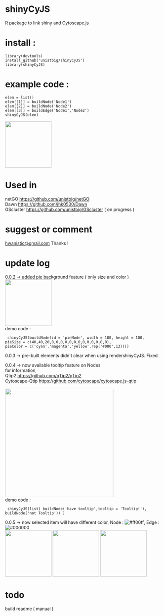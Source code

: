 # shinyCyJS

R package to link shiny and Cytoscape.js

# install : 
<pre><code>library(devtools)
install_github('unistbig/shinyCyJS')
library(shinyCyJS)
</code></pre>

# example code : 
<pre><code>elem = list()
elem[[1]] = buildNode('Node1')
elem[[2]] = buildNode('Node2')
elem[[3]] = buildEdge('Node1','Node2')
shinyCyJS(elem)
</code></pre>

<img src = 'https://user-images.githubusercontent.com/6457691/65883784-aefd8b80-e3d2-11e9-96cf-4dd390ad3141.png' width = 150></img>

# Used in 
netGO <https://github.com/unistbig/netGO> <br>
Dawn <https://github.com/jhk0530/Dawn> <br>
GScluster <https://github.com/unistbig/GScluster> ( on progress ) <br>

# suggest or comment
hwanistic@gmail.com
Thanks !

# update log 
0.0.2 -> added pie background feature ( only size and color )<br>
<img src = 'https://user-images.githubusercontent.com/6457691/65883045-34803c00-e3d1-11e9-87f1-fb8dfc028484.png' width = 150></img>
<br>
demo code : 
<pre><code> shinyCyJS(buildNode(id = 'pieNode', width = 100, height = 100, 
pieSize = c(40,40,20,0,0,0,0,0,0,0,0,0,0,0,0,0), 
pieColor = c('cyan','magenta','yellow',rep('#000',13))))
</code></pre>

0.0.3 -> pre-built elements didn't clear when using rendershinyCyJS. Fixed

0.0.4 -> now available tooltip feature on Nodes <br> 
for information, <br>
Qtip2 <https://github.com/qTip2/qTip2> <br> 
Cytoscape-Qtip <https://github.com/cytoscape/cytoscape.js-qtip> <br> 
<br>
<img src = 'https://user-images.githubusercontent.com/6457691/66700551-70e65d00-ed2c-11e9-8b87-22074b228882.png' width = 350></img>
<br>
demo code : 
<pre><code> shinyCyJS(list( buildNode('have tooltip',tooltip = 'Tooltip!'), buildNode('not Tooltip')) )
</code></pre>

0.0.5 -> now selected item will have different color, 
Node : ![#ff00ff](https://placehold.it/15/ff00ff/000000?text=+), 
Edge : ![#000000](https://placehold.it/15/000000/000000?text=+)
<br>
<img src = 'https://user-images.githubusercontent.com/6457691/66729507-dbabab80-ee86-11e9-9544-ef9495aac21d.png' width = 150></img>
<img src = 'https://user-images.githubusercontent.com/6457691/66729506-db131500-ee86-11e9-8159-e89b0c6bb40c.png' width = 150></img>
<img src = 'https://user-images.githubusercontent.com/6457691/66729509-dbabab80-ee86-11e9-8800-0a945a92584b.png' width = 150></img>
<br>



# todo 
build readme ( manual )
